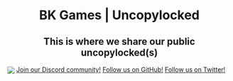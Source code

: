 <h1 align="center">BK Games | Uncopylocked</h1>
<h2 align="center">This is where we share our public uncopylocked(s)</h2>
<img align="center" src="https://img.shields.io/badge/BK_Games-Uncopylocked-red">
<a align="center" href="https://discord.gg/bkgames">Join our Discord community!</a>
<a align="center" href="https://github.com/bkgames-team">Follow us on GitHub!</a>
<a align="center" href="https://twitter.com/BKGamesDev">Follow us on Twitter!</a>
